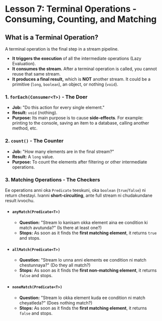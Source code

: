 # Lesson 7: Terminal Operations - Consuming, Counting, and Matching

## What is a Terminal Operation?

A terminal operation is the final step in a stream pipeline.
* **It triggers the execution** of all the intermediate operations (Lazy Evaluation).
* **It consumes the stream.** After a terminal operation is called, you cannot reuse that same stream.
* **It produces a final result,** which is **NOT** another stream. It could be a primitive (`long`, `boolean`), an object, or nothing (`void`).

### 1. `forEach(Consumer<T>)` - The Doer

* **Job:** "Do this action for every single element."
* **Result:** `void` (nothing).
* **Purpose:** Its main purpose is to cause **side-effects**. For example: printing to the console, saving an item to a database, calling another method, etc.

### 2. `count()` - The Counter

* **Job:** "How many elements are in the final stream?"
* **Result:** A `long` value.
* **Purpose:** To count the elements after filtering or other intermediate operations.

### 3. Matching Operations - The Checkers

Ee operations anni oka `Predicate` teeskuni, oka `boolean` (`true`/`false`) ni return chestayi. Ivanni **short-circuiting**, ante full stream ni chudakundane result ivvochu.

* #### `anyMatch(Predicate<T>)`
    * **Question:** "Stream lo kanisam okka element aina ee condition ki match avutunda?" (Is there at least one?)
    * **Stops:** As soon as it finds the **first matching element**, it returns `true` and stops.

* #### `allMatch(Predicate<T>)`
    * **Question:** "Stream lo unna anni elements ee condition ni match chestunnaya?" (Do they all match?)
    * **Stops:** As soon as it finds the **first non-matching element**, it returns `false` and stops.

* #### `noneMatch(Predicate<T>)`
    * **Question:** "Stream lo okka element kuda ee condition ni match cheyatleda?" (Does nothing match?)
    * **Stops:** As soon as it finds the **first matching element**, it returns `false` and stops.